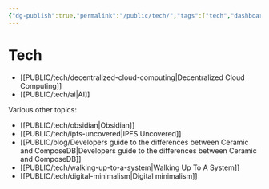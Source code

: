 ```yaml
---
{"dg-publish":true,"permalink":"/public/tech/","tags":["tech","dashboard"]}
---
```


# Tech 

- [[PUBLIC/tech/decentralized-cloud-computing\|Decentralized Cloud Computing]]
- [[PUBLIC/tech/ai\|AI]]

Various other topics:
- [[PUBLIC/tech/obsidian\|Obsidian]]
- [[PUBLIC/tech/ipfs-uncovered\|IPFS Uncovered]]
- [[PUBLIC/blog/Developers guide to the differences between Ceramic and ComposeDB\|Developers guide to the differences between Ceramic and ComposeDB]]
- [[PUBLIC/tech/walking-up-to-a-system\|Walking Up To A System]]
- [[PUBLIC/tech/digital-minimalism\|Digital minimalism]]